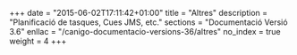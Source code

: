 +++
date        = "2015-06-02T17:11:42+01:00"
title       = "Altres"
description = "Planificació de tasques, Cues JMS, etc."
sections    = "Documentació Versió 3.6"
enllac		= "/canigo-documentacio-versions-36/altres"
no_index 	= true
weight 		= 4
+++
